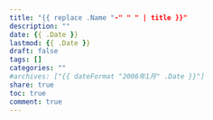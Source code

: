 ```yaml
---
title: "{{ replace .Name "-" " " | title }}"
description: ""
date: {{ .Date }}
lastmod: {{ .Date }}
draft: false
tags: []
categories: ""
#archives: ["{{ dateFormat "2006年1月" .Date }}"]
share: true
toc: true
comment: true
---
```


